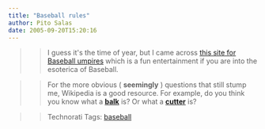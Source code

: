 ```yaml
---
title: "Baseball rules"
author: Pito Salas
date: 2005-09-20T15:20:16
---
```



>>

>> I guess it's the time of year, but I came across [this site for Baseball
umpires](<http://www.macroweb.com/ibrules/>) which is a fun entertainment if
you are into the esoterica of Baseball.

>>

>> For the more obvious ( **seemingly** ) questions that still stump me,
Wikipedia is a good resource. For example, do you think you know what a
**[balk](<http://en.wikipedia.org/wiki/Balk>)** is? Or what a
**[cutter](<http://en.wikipedia.org/wiki/Cutter_%28baseball%29>)** is?

>>

>> Technorati Tags: [baseball](<http://www.technorati.com/tag/baseball>)


